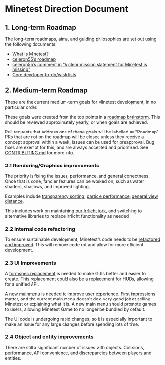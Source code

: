 # Minetest Direction Document

## 1. Long-term Roadmap

The long-term roadmaps, aims, and guiding philosophies are set out using the
following documents:

* [What is Minetest?](http://c55.me/blog/?p=1491)
* [celeron55's roadmap](https://forum.minetest.net/viewtopic.php?t=9177)
* [celeron55's comment in "A clear mission statement for Minetest is missing"](https://github.com/minetest/minetest/issues/3476#issuecomment-167399287)
* [Core developer to-do/wish lists](https://forum.minetest.net/viewforum.php?f=7)

## 2. Medium-term Roadmap

These are the current medium-term goals for Minetest development, in no
particular order.

These goals were created from the top points in a
[roadmap brainstorm](https://github.com/minetest/minetest/issues/10461).
This should be reviewed approximately yearly, or when goals are achieved.

Pull requests that address one of these goals will be labelled as "Roadmap".
PRs that are not on the roadmap will be closed unless they receive a concept
approval within a week, issues can be used for preapproval.
Bug fixes are exempt for this, and are always accepted and prioritised.
See [CONTRIBUTING.md](../.github/CONTRIBUTING.md) for more info.

### 2.1 Rendering/Graphics improvements

The priority is fixing the issues, performance, and general correctness.
Once that is done, fancier features can be worked on, such as water shaders,
shadows, and improved lighting.

Examples include
[transparency sorting](https://github.com/minetest/minetest/issues/95),
[particle performance](https://github.com/minetest/minetest/issues/1414),
[general view distance](https://github.com/minetest/minetest/issues/7222).

This includes work on maintaining
[our Irrlicht fork](https://github.com/minetest/irrlicht), and switching to
alternative libraries to replace Irrlicht functionality as needed

### 2.2 Internal code refactoring

To ensure sustainable development, Minetest's code needs to be
[refactored and improved](https://github.com/minetest/minetest/pulls?q=is%3Aopen+sort%3Aupdated-desc+label%3A%22Code+quality%22+).
This will remove code rot and allow for more efficient development.

### 2.3 UI Improvements

A [formspec replacement](https://github.com/minetest/minetest/issues/6527) is
needed to make GUIs better and easier to create. This replacement could also
be a replacement for HUDs, allowing for a unified API.

A [new mainmenu](https://github.com/minetest/minetest/issues/6733) is needed to
improve user experience. First impressions matter, and the current main menu
doesn't do a very good job at selling Minetest or explaining what it is.
A new main menu should promote games to users, allowing Minetest Game to no
longer be bundled by default.

The UI code is undergoing rapid changes, so it is especially important to make
an issue for any large changes before spending lots of time.

### 2.4 Object and entity improvements

There are still a significant number of issues with objects.
Collisions,
[performance](https://github.com/minetest/minetest/issues/6453),
API convenience, and discrepancies between players and entities.
